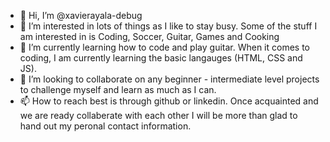 - 👋 Hi, I’m @xavierayala-debug
- 👀 I’m interested in lots of things as I like to stay busy. Some of the stuff I am interested in is Coding, Soccer, Guitar, Games and Cooking
- 🌱 I’m currently learning how to code and play guitar. When it comes to coding, I am currently learning the basic langauges (HTML, CSS and JS).
- 💞️ I’m looking to collaborate on any beginner - intermediate level projects to challenge myself and learn as much as I can.
- 📫 How to reach best is through github or linkedin. Once acquainted and we are ready collaberate with each other I will be more than glad to hand out my peronal contact information.

<!---
xavierayala-debug/xavierayala-debug is a ✨ special ✨ repository because its `README.md` (this file) appears on your GitHub profile.
You can click the Preview link to take a look at your changes.
--->
